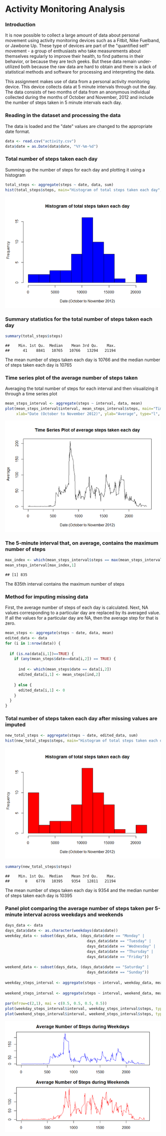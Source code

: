 # Activity Monitoring Analysis



### Introduction
It is now possible to collect a large amount of data about personal movement using activity monitoring devices such as a Fitbit, Nike Fuelband, or Jawbone Up. These type of devices are part of the "quantified self" movement - a group of enthusiasts who take measurements about themselves regularly to improve their health, to find patterns in their behavior, or because they are tech geeks. But these data remain under-utilized both because the raw data are hard to obtain and there is a lack of statistical methods and software for processing and interpreting the data.

This assignment makes use of data from a personal activity monitoring device. This device collects data at 5 minute intervals through out the day. The data consists of two months of data from an anonymous individual collected during the months of October and November, 2012 and include the number of steps taken in 5 minute intervals each day.

### Reading in the dataset and processing the data
The data is loaded and the "date" values are changed to the appropriate date format.

```r
data <- read.csv("activity.csv")
data$date = as.Date(data$date, "%Y-%m-%d")
```


### Total number of steps taken each day
Summing up the number of steps for each day and plotting it using a histogram

```r
total_steps <- aggregate(steps ~ date, data, sum)
hist(total_steps$steps, main="Histogram of total steps taken each day", xlab="Date (October to November 2012)", ylab="Frequency",breaks = 10, col = "blue")
```

![](PA1_template_files/figure-html/Hist-1.png)<!-- -->


### Summary statistics for the total number of steps taken each day

```r
summary(total_steps$steps)
```

```
##    Min. 1st Qu.  Median    Mean 3rd Qu.    Max. 
##      41    8841   10765   10766   13294   21194
```
The mean number of steps taken each day is 10766 and the median number of steps taken each day is 10765

### Time series plot of the average number of steps taken
Averaging the total number of steps for each interval and then visualizing it through a time series plot

```r
mean_steps_interval <- aggregate(steps ~ interval, data, mean)
plot(mean_steps_interval$interval, mean_steps_interval$steps, main="Time Series Plot of average steps taken each day", 
     xlab="Date (October to November 2012)", ylab="Average", type="l", lwd=1)
```

![](PA1_template_files/figure-html/Tseries-1.png)<!-- -->


### The 5-minute interval that, on average, contains the maximum number of steps

```r
max_index <- which(mean_steps_interval$steps == max(mean_steps_interval$steps))
mean_steps_interval[max_index,1]
```

```
## [1] 835
```
The 835th interval contains the maximum number of steps

### Method for imputing missing data
First, the average number of steps of each day is calculated. Next, NA values corresponding to a particular day are replaced by its averaged value. If all the values for a particular day are NA, then the average step for that is zero.

```r
mean_steps <- aggregate(steps ~ date, data, mean)
edited_data <- data
for (i in 1:nrow(data)) {
  
  if (is.na(data[i,1])==TRUE) {
    if (any(mean_steps$date==data[i,2]) == TRUE) {
      
      ind <- which(mean_steps$date == data[i,2])
      edited_data[i,1] <- mean_steps[ind,2]
      
    } else {
      edited_data[i,1] <- 0
    }
  }
}
```


### Total number of steps taken each day after missing values are imputed

```r
new_total_steps <- aggregate(steps ~ date, edited_data, sum)
hist(new_total_steps$steps, main="Histogram of total steps taken each day", xlab="Date (October to November 2012)", ylab="Frequency",breaks = 10, col = "red")
```

![](PA1_template_files/figure-html/Hist2-1.png)<!-- -->

```r
summary(new_total_steps$steps)
```

```
##    Min. 1st Qu.  Median    Mean 3rd Qu.    Max. 
##       0    6778   10395    9354   12811   21194
```
The mean number of steps taken each day is 9354 and the median number of steps taken each day is 10395

### Panel plot comparing the average number of steps taken per 5-minute interval across weekdays and weekends

```r
days_data <- data
days_data$date <- as.character(weekdays(data$date))
weekday_data <- subset(days_data, (days_data$date == "Monday" | 
                                     days_data$date == "Tuesday" |
                                     days_data$date == "Wednesday" |
                                     days_data$date == "Thursday" |
                                     days_data$date == "Friday"))

weekend_data <- subset(days_data, (days_data$date == "Saturday" | 
                                     days_data$date == "Sunday"))

weekday_steps_interval <- aggregate(steps ~ interval, weekday_data, mean)

weekend_steps_interval <- aggregate(steps ~ interval, weekend_data, mean)

par(mfrow=c(2,1), mai = c(0.5, 0.5, 0.5, 0.5))
plot(weekday_steps_interval$interval, weekday_steps_interval$steps, type = "l", main = "Average Number of Steps during Weekdays", xlab = "Interval", ylab = "Frequency", col = "blue")
plot(weekend_steps_interval$interval, weekend_steps_interval$steps, type = "l", main = "Average Number of Steps during Weekends", xlab = "Interval", ylab = "Frequency", col = "red")
```

![](PA1_template_files/figure-html/panel-1.png)<!-- -->

